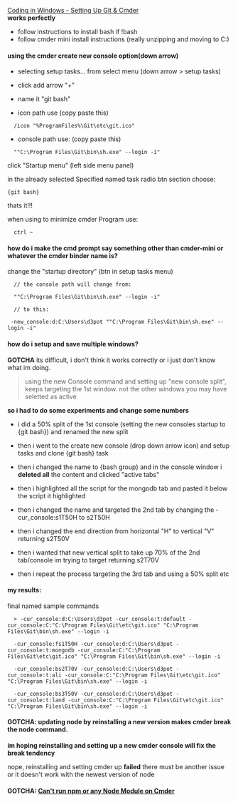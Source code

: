 

[Coding in Windows - Setting Up Git & Cmder](https://www.awmoore.com/2015/01/14/setting-up-git-and-cmder/)   
**works perfectly**

- follow instructions to install bash if !bash
- follow cmder mini install instructions (really unzipping and moving to C:)

#### using the cmder create new console option(down arrow)
- selecting setup tasks... from select menu (down arrow > setup tasks)

- click add arrow "+"

- name it "git bash"

- icon path use (copy paste this)
```
  /icon "%ProgramFiles%\Git\etc\git.ico"
```

- console path use: (copy paste this)
```
  ""C:\Program Files\Git\bin\sh.exe" --login -i"
```

click "Startup menu" (left side menu panel)

in the already selected Specified named task radio btn section choose:
```
{git bash}
```

thats it!!!

when using to minimize cmder Program use:
```
  ctrl ~
```

#### how do i make the cmd prompt say something other than cmder-mini or whatever the cmder binder name is?
change the "startup directory" (btn in setup tasks menu)
```
  // the console path will change from:

  ""C:\Program Files\Git\bin\sh.exe" --login -i"

  // to this:

 -new_console:d:C:\Users\d3pot ""C:\Program Files\Git\bin\sh.exe" --login -i"
```

#### how do i setup and save multiple windows?
**GOTCHA** its difficult, i don't think it works correctly or i just don't know what im doing.

>using the new Console command and setting up "new console split",
keeps targeting the 1st window. not the other windows you may have seletted as active

**so i had to do some experiments and change some numbers**

- i did a 50% split of the 1st console (setting the new consoles startup to {git bash}) and renamed the new split

- then i went to the create new console (drop down arrow icon) and setup tasks and clone {git bash} task

- then i changed the name to {bash group} and in the console window i **deleted all** the content and clicked "active tabs"

- then i highlighted all the script for the mongodb tab and pasted it below the script it highlighted

- then i changed the name and targeted the 2nd tab by changing the -cur_console:s1T50H to s2T50H

- then i changed the end direction from horizontal "H" to vertical "V" returning s2T50V

- then i wanted that new vertical split to take up 70% of the 2nd tab/console im trying to target returning s2T70V

- then i repeat the process targeting the 3rd tab and using a 50% split etc

#### my results:
final named sample commands
```
  > -cur_console:d:C:\Users\d3pot -cur_console:t:default -cur_console:C:"C:\Program Files\Git\etc\git.ico" "C:\Program Files\Git\bin\sh.exe" --login -i

  -cur_console:fs1T50H -cur_console:d:C:\Users\d3pot -cur_console:t:mongodb -cur_console:C:"C:\Program Files\Git\etc\git.ico" "C:\Program Files\Git\bin\sh.exe" --login -i

  -cur_console:bs2T70V -cur_console:d:C:\Users\d3pot -cur_console:t:ali -cur_console:C:"C:\Program Files\Git\etc\git.ico" "C:\Program Files\Git\bin\sh.exe" --login -i

  -cur_console:bs3T50V -cur_console:d:C:\Users\d3pot -cur_console:t:land -cur_console:C:"C:\Program Files\Git\etc\git.ico" "C:\Program Files\Git\bin\sh.exe" --login -i
```


#### GOTCHA: updating node by reinstalling a new version makes cmder break the node command.
**im hoping reinstalling and setting up a new cmder console will fix the break tendency**

nope, reinstalling and setting cmder up **failed**  there must be another issue or it doesn't work with the newest version of node

#### GOTCHA: [Can't run npm or any Node Module on Cmder](https://stackoverflow.com/questions/38485582/cant-run-npm-or-any-node-module-on-cmder-windows-7)
